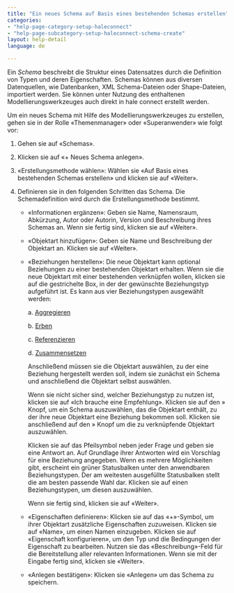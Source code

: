 ```yaml
---
title: "Ein neues Schema auf Basis eines bestehenden Schemas erstellen"
categories:
- "help-page-category-setup-haleconnect"
- "help-page-subcategory-setup-haleconnect-schema-create"
layout: help-detail
language: de

---
```


Ein *Schema* beschreibt die Struktur eines Datensatzes durch die Definition von Typen und deren Eigenschaften. Schemas können aus diversen Datenquellen, wie Datenbanken, XML Schema-Dateien oder Shape-Dateien, importiert werden. Sie können unter Nutzung des enthaltenen Modellierungswerkzeuges auch direkt in hale connect erstellt werden.

Um ein neues Schema mit Hilfe des Modellierungswerkzeuges zu erstellen, gehen sie in der Rolle &laquo;Themenmanager&raquo; oder &laquo;Superanwender&raquo; wie folgt vor:

1. Gehen sie auf &laquo;Schemas&raquo;.
2. Klicken sie auf &laquo;+ Neues Schema anlegen&raquo;.
3. &laquo;Erstellungsmethode wählen&raquo;: Wählen sie &laquo;Auf Basis eines bestehenden Schemas erstellen&raquo; und klicken sie auf &laquo;Weiter&raquo;.
4. Definieren sie in den folgenden Schritten das Schema. Die Schemadefinition wird durch die Erstellungsmethode bestimmt.

    * &laquo;Informationen ergänzen&raquo;: Geben sie Name, Namensraum, Abkürzung, Autor oder Autorin, Version und Beschreibung ihres Schemas an. Wenn sie fertig sind, klicken sie auf &laquo;Weiter&raquo;.

    * &laquo;Objektart hinzufügen&raquo;: Geben sie Name und Beschreibung der Objektart an. Klicken sie auf &laquo;Weiter&raquo;.

    * &laquo;Beziehungen herstellen&raquo;: Die neue Objektart kann optional Beziehungen zu einer bestehenden Objektart erhalten. Wenn sie die neue Objektart mit einer bestehenden verknüpfen wollen, klicken sie auf die gestrichelte Box, in der der gewünschte Beziehungstyp aufgeführt ist. Es kann aus vier Beziehungstypen ausgewählt werden:

		a.	[Aggregieren](http://inspire-extensions.wetransform.to/patterns/aggregation.html)

		b.	[Erben](http://inspire-extensions.wetransform.to/patterns/inheritance.html)

		c.	[Referenzieren](http://inspire-extensions.wetransform.to/patterns/association.html)

		d.	[Zusammensetzen](http://inspire-extensions.wetransform.to/patterns/composition.html)

		Anschließend müssen sie die Objektart auswählen, zu der eine Beziehung hergestellt werden soll, indem sie zunächst ein Schema und anschließend die Objektart selbst auswählen.
      
		Wenn sie nicht sicher sind, welcher Beziehungstyp zu nutzen ist, klicken sie auf &laquo;Ich brauche eine Empfehlung&raquo;. Klicken sie auf den » Knopf, um ein Schema auszuwählen, das die Objektart enthält, zu der ihre neue Objektart eine Beziehung bekommen soll. Klicken sie anschließend auf den » Knopf um die zu verknüpfende Objektart auszuwählen.
      
		Klicken sie auf das Pfeilsymbol neben jeder Frage und geben sie eine Antwort an. Auf Grundlage ihrer Antworten wird ein Vorschlag für eine Beziehung angegeben. Wenn es mehrere Möglichkeiten gibt, erscheint ein grüner Statusbalken unter den anwendbaren Beziehungstypen. Der am weitesten ausgefüllte Statusbalken stellt die am besten passende Wahl dar. Klicken sie auf einen Beziehungstypen, um diesen auszuwählen.
      
		Wenn sie fertig sind, klicken sie auf &laquo;Weiter&raquo;.
      
    * &laquo;Eigenschaften definieren&raquo;: Klicken sie auf das &laquo;+&raquo;-Symbol, um ihrer Objektart zusätzliche Eigenschaften zuzuweisen. Klicken sie auf &laquo;Name&raquo;, um einen Namen einzugeben. Klicken sie auf &laquo;Eigenschaft konfigurieren&raquo;, um den Typ und die Bedingungen der Eigenschaft zu bearbeiten. Nutzen sie das &laquo;Beschreibung&raquo;-Feld für die Bereitstellung aller relevanten Informationen. Wenn sie mit der Eingabe fertig sind, klicken sie &laquo;Weiter&raquo;.
    
    * &laquo;Anlegen bestätigen&raquo;: Klicken sie &laquo;Anlegen&raquo; um das Schema zu speichern.